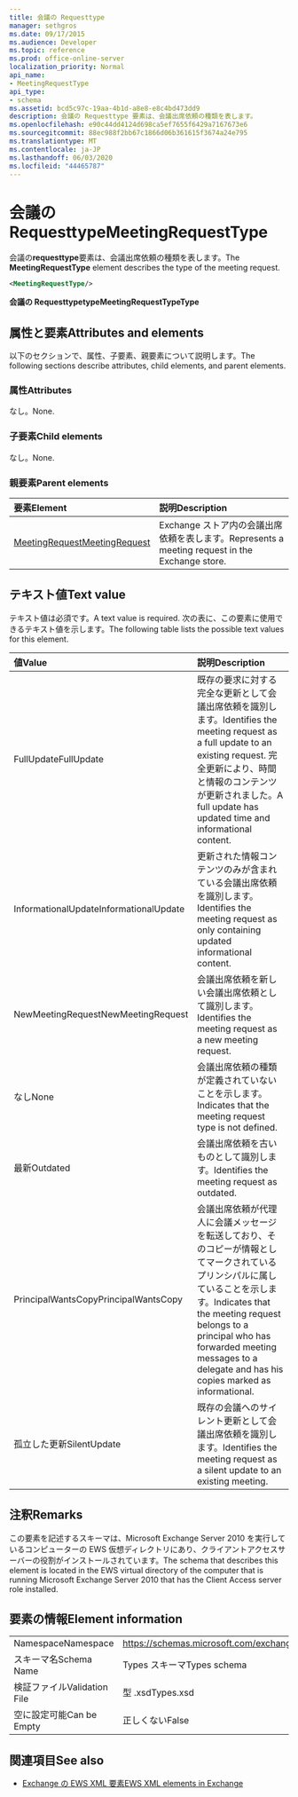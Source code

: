 ```yaml
---
title: 会議の Requesttype
manager: sethgros
ms.date: 09/17/2015
ms.audience: Developer
ms.topic: reference
ms.prod: office-online-server
localization_priority: Normal
api_name:
- MeetingRequestType
api_type:
- schema
ms.assetid: bcd5c97c-19aa-4b1d-a8e8-e8c4bd473dd9
description: 会議の Requesttype 要素は、会議出席依頼の種類を表します。
ms.openlocfilehash: e90c44dd4124d698ca5ef7655f6429a7167673e6
ms.sourcegitcommit: 88ec988f2bb67c1866d06b361615f3674a24e795
ms.translationtype: MT
ms.contentlocale: ja-JP
ms.lasthandoff: 06/03/2020
ms.locfileid: "44465787"
---
```

# <a name="meetingrequesttype"></a><span data-ttu-id="3be87-103">会議の Requesttype</span><span class="sxs-lookup"><span data-stu-id="3be87-103">MeetingRequestType</span></span>

<span data-ttu-id="3be87-104">会議の**requesttype**要素は、会議出席依頼の種類を表します。</span><span class="sxs-lookup"><span data-stu-id="3be87-104">The **MeetingRequestType** element describes the type of the meeting request.</span></span> 
  
```xml
<MeetingRequestType/>
```

 <span data-ttu-id="3be87-105">**会議の Requesttypetype**</span><span class="sxs-lookup"><span data-stu-id="3be87-105">**MeetingRequestTypeType**</span></span>
## <a name="attributes-and-elements"></a><span data-ttu-id="3be87-106">属性と要素</span><span class="sxs-lookup"><span data-stu-id="3be87-106">Attributes and elements</span></span>

<span data-ttu-id="3be87-107">以下のセクションで、属性、子要素、親要素について説明します。</span><span class="sxs-lookup"><span data-stu-id="3be87-107">The following sections describe attributes, child elements, and parent elements.</span></span>
  
### <a name="attributes"></a><span data-ttu-id="3be87-108">属性</span><span class="sxs-lookup"><span data-stu-id="3be87-108">Attributes</span></span>

<span data-ttu-id="3be87-109">なし。</span><span class="sxs-lookup"><span data-stu-id="3be87-109">None.</span></span>
  
### <a name="child-elements"></a><span data-ttu-id="3be87-110">子要素</span><span class="sxs-lookup"><span data-stu-id="3be87-110">Child elements</span></span>

<span data-ttu-id="3be87-111">なし。</span><span class="sxs-lookup"><span data-stu-id="3be87-111">None.</span></span>
  
### <a name="parent-elements"></a><span data-ttu-id="3be87-112">親要素</span><span class="sxs-lookup"><span data-stu-id="3be87-112">Parent elements</span></span>

|<span data-ttu-id="3be87-113">**要素**</span><span class="sxs-lookup"><span data-stu-id="3be87-113">**Element**</span></span>|<span data-ttu-id="3be87-114">**説明**</span><span class="sxs-lookup"><span data-stu-id="3be87-114">**Description**</span></span>|
|:-----|:-----|
|[<span data-ttu-id="3be87-115">MeetingRequest</span><span class="sxs-lookup"><span data-stu-id="3be87-115">MeetingRequest</span></span>](meetingrequest.md) <br/> |<span data-ttu-id="3be87-116">Exchange ストア内の会議出席依頼を表します。</span><span class="sxs-lookup"><span data-stu-id="3be87-116">Represents a meeting request in the Exchange store.</span></span>  <br/> |
   
## <a name="text-value"></a><span data-ttu-id="3be87-117">テキスト値</span><span class="sxs-lookup"><span data-stu-id="3be87-117">Text value</span></span>

<span data-ttu-id="3be87-118">テキスト値は必須です。</span><span class="sxs-lookup"><span data-stu-id="3be87-118">A text value is required.</span></span> <span data-ttu-id="3be87-119">次の表に、この要素に使用できるテキスト値を示します。</span><span class="sxs-lookup"><span data-stu-id="3be87-119">The following table lists the possible text values for this element.</span></span>
  
|<span data-ttu-id="3be87-120">**値**</span><span class="sxs-lookup"><span data-stu-id="3be87-120">**Value**</span></span>|<span data-ttu-id="3be87-121">**説明**</span><span class="sxs-lookup"><span data-stu-id="3be87-121">**Description**</span></span>|
|:-----|:-----|
|<span data-ttu-id="3be87-122">FullUpdate</span><span class="sxs-lookup"><span data-stu-id="3be87-122">FullUpdate</span></span>  <br/> |<span data-ttu-id="3be87-123">既存の要求に対する完全な更新として会議出席依頼を識別します。</span><span class="sxs-lookup"><span data-stu-id="3be87-123">Identifies the meeting request as a full update to an existing request.</span></span> <span data-ttu-id="3be87-124">完全更新により、時間と情報のコンテンツが更新されました。</span><span class="sxs-lookup"><span data-stu-id="3be87-124">A full update has updated time and informational content.</span></span>  <br/> |
|<span data-ttu-id="3be87-125">InformationalUpdate</span><span class="sxs-lookup"><span data-stu-id="3be87-125">InformationalUpdate</span></span>  <br/> |<span data-ttu-id="3be87-126">更新された情報コンテンツのみが含まれている会議出席依頼を識別します。</span><span class="sxs-lookup"><span data-stu-id="3be87-126">Identifies the meeting request as only containing updated informational content.</span></span>  <br/> |
|<span data-ttu-id="3be87-127">NewMeetingRequest</span><span class="sxs-lookup"><span data-stu-id="3be87-127">NewMeetingRequest</span></span>  <br/> |<span data-ttu-id="3be87-128">会議出席依頼を新しい会議出席依頼として識別します。</span><span class="sxs-lookup"><span data-stu-id="3be87-128">Identifies the meeting request as a new meeting request.</span></span>  <br/> |
|<span data-ttu-id="3be87-129">なし</span><span class="sxs-lookup"><span data-stu-id="3be87-129">None</span></span>  <br/> |<span data-ttu-id="3be87-130">会議出席依頼の種類が定義されていないことを示します。</span><span class="sxs-lookup"><span data-stu-id="3be87-130">Indicates that the meeting request type is not defined.</span></span>  <br/> |
|<span data-ttu-id="3be87-131">最新</span><span class="sxs-lookup"><span data-stu-id="3be87-131">Outdated</span></span>  <br/> |<span data-ttu-id="3be87-132">会議出席依頼を古いものとして識別します。</span><span class="sxs-lookup"><span data-stu-id="3be87-132">Identifies the meeting request as outdated.</span></span>  <br/> |
|<span data-ttu-id="3be87-133">PrincipalWantsCopy</span><span class="sxs-lookup"><span data-stu-id="3be87-133">PrincipalWantsCopy</span></span>  <br/> |<span data-ttu-id="3be87-134">会議出席依頼が代理人に会議メッセージを転送しており、そのコピーが情報としてマークされているプリンシパルに属していることを示します。</span><span class="sxs-lookup"><span data-stu-id="3be87-134">Indicates that the meeting request belongs to a principal who has forwarded meeting messages to a delegate and has his copies marked as informational.</span></span>  <br/> |
|<span data-ttu-id="3be87-135">孤立した更新</span><span class="sxs-lookup"><span data-stu-id="3be87-135">SilentUpdate</span></span>  <br/> |<span data-ttu-id="3be87-136">既存の会議へのサイレント更新として会議出席依頼を識別します。</span><span class="sxs-lookup"><span data-stu-id="3be87-136">Identifies the meeting request as a silent update to an existing meeting.</span></span>  <br/> |
   
## <a name="remarks"></a><span data-ttu-id="3be87-137">注釈</span><span class="sxs-lookup"><span data-stu-id="3be87-137">Remarks</span></span>

<span data-ttu-id="3be87-138">この要素を記述するスキーマは、Microsoft Exchange Server 2010 を実行しているコンピューターの EWS 仮想ディレクトリにあり、クライアントアクセスサーバーの役割がインストールされています。</span><span class="sxs-lookup"><span data-stu-id="3be87-138">The schema that describes this element is located in the EWS virtual directory of the computer that is running Microsoft Exchange Server 2010 that has the Client Access server role installed.</span></span>
  
## <a name="element-information"></a><span data-ttu-id="3be87-139">要素の情報</span><span class="sxs-lookup"><span data-stu-id="3be87-139">Element information</span></span>

|||
|:-----|:-----|
|<span data-ttu-id="3be87-140">Namespace</span><span class="sxs-lookup"><span data-stu-id="3be87-140">Namespace</span></span>  <br/> |https://schemas.microsoft.com/exchange/services/2006/types  <br/> |
|<span data-ttu-id="3be87-141">スキーマ名</span><span class="sxs-lookup"><span data-stu-id="3be87-141">Schema Name</span></span>  <br/> |<span data-ttu-id="3be87-142">Types スキーマ</span><span class="sxs-lookup"><span data-stu-id="3be87-142">Types schema</span></span>  <br/> |
|<span data-ttu-id="3be87-143">検証ファイル</span><span class="sxs-lookup"><span data-stu-id="3be87-143">Validation File</span></span>  <br/> |<span data-ttu-id="3be87-144">型 .xsd</span><span class="sxs-lookup"><span data-stu-id="3be87-144">Types.xsd</span></span>  <br/> |
|<span data-ttu-id="3be87-145">空に設定可能</span><span class="sxs-lookup"><span data-stu-id="3be87-145">Can be Empty</span></span>  <br/> |<span data-ttu-id="3be87-146">正しくない</span><span class="sxs-lookup"><span data-stu-id="3be87-146">False</span></span>  <br/> |
   
## <a name="see-also"></a><span data-ttu-id="3be87-147">関連項目</span><span class="sxs-lookup"><span data-stu-id="3be87-147">See also</span></span>



- [<span data-ttu-id="3be87-148">Exchange の EWS XML 要素</span><span class="sxs-lookup"><span data-stu-id="3be87-148">EWS XML elements in Exchange</span></span>](ews-xml-elements-in-exchange.md)

